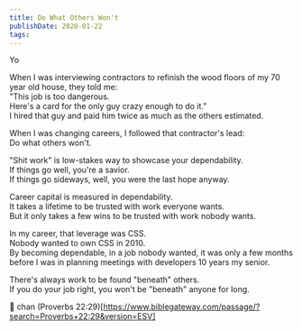 ```yaml
---
title: Do What Others Won't
publishDate: 2020-01-22
tags:
---
```


Yo

When I was interviewing contractors to refinish the wood floors of my 70 year old house, they told me:  
"This job is too dangerous.  
Here's a card for the only guy crazy enough to do it."  
I hired that guy and paid him twice as much as the others estimated.

When I was changing careers, I followed that contractor's lead:  
Do what others won't.

"Shit work" is low-stakes way to showcase your dependability.  
If things go well, you're a savior.  
If things go sideways, well, you were the last hope anyway.

Career capital is measured in dependability.  
It takes a lifetime to be trusted with work everyone wants.  
But it only takes a few wins to be trusted with work nobody wants.

In my career, that leverage was CSS.  
Nobody wanted to own CSS in 2010.  
By becoming dependable, in a job nobody wanted, it was only a few months before I was in planning meetings with developers 10 years my senior.

There's always work to be found "beneath" others.  
If you do your job right, you won't be "beneath" anyone for long.

🤴 chan
(Proverbs 22:29)[https://www.biblegateway.com/passage/?search=Proverbs+22:29&version=ESV]
